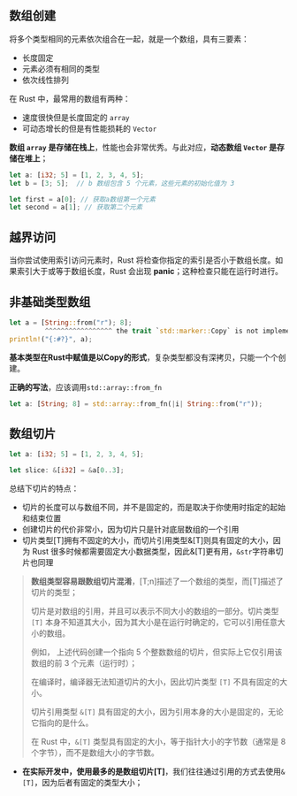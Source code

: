 ## 数组创建

将多个类型相同的元素依次组合在一起，就是一个数组，具有三要素：

- 长度固定
- 元素必须有相同的类型
- 依次线性排列

在 Rust 中，最常用的数组有两种：

+ 速度很快但是长度固定的 `array`
+ 可动态增长的但是有性能损耗的 `Vector`

**数组 `array` 是存储在栈上**，性能也会非常优秀。与此对应，**动态数组 `Vector` 是存储在堆上**；

```rust
let a: [i32; 5] = [1, 2, 3, 4, 5];
let b = [3; 5];  // b 数组包含 5 个元素，这些元素的初始化值为 3

let first = a[0]; // 获取a数组第一个元素
let second = a[1]; // 获取第二个元素

```

## 越界访问

当你尝试使用索引访问元素时，Rust 将检查你指定的索引是否小于数组长度。如果索引大于或等于数组长度，Rust 会出现 **panic**；这种检查只能在运行时进行。



## 非基础类型数组

```rust
let a = [String::from("r"); 8];
         ^^^^^^^^^^^^^^^^^ the trait `std::marker::Copy` is not implemented for `String`
println!("{:#?}", a);
```

**基本类型在Rust中赋值是以Copy的形式**，复杂类型都没有深拷贝，只能一个个创建。

**正确的写法**，应该调用`std::array::from_fn`

```rust
let a: [String; 8] = std::array::from_fn(|i| String::from("r"));
```



## 数组切片

```rust
let a: [i32; 5] = [1, 2, 3, 4, 5];

let slice: &[i32] = &a[0..3];
```

总结下切片的特点：

- 切片的长度可以与数组不同，并不是固定的，而是取决于你使用时指定的起始和结束位置
- 创建切片的代价非常小，因为切片只是针对底层数组的一个引用
- 切片类型[T]拥有不固定的大小，而切片引用类型&[T]则具有固定的大小，因为 Rust 很多时候都需要固定大小数据类型，因此&[T]更有用，`&str`字符串切片也同理

> **数组类型容易跟数组切片混淆**，[T;n]描述了一个数组的类型，而[T]描述了切片的类型；
>
> 切片是对数组的引用，并且可以表示不同大小的数组的一部分。切片类型 `[T]` 本身不知道其大小，因为其大小是在运行时确定的，它可以引用任意大小的数组。
>
> 例如， 上述代码创建一个指向 5 个整数数组的切片，但实际上它仅引用该数组的前 3 个元素（运行时）；
>
> 在编译时，编译器无法知道切片的大小，因此切片类型 `[T]` 不具有固定的大小。
>
> 切片引用类型 `&[T]` 具有固定的大小，因为引用本身的大小是固定的，无论它指向的是什么。
>
> 在 Rust 中，`&[T]` 类型具有固定的大小，等于指针大小的字节数（通常是 8 个字节），而不是数组大小的字节数。

- **在实际开发中，使用最多的是数组切片[T]**，我们往往通过引用的方式去使用`&[T]`，因为后者有固定的类型大小；